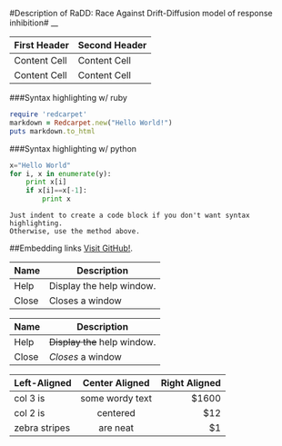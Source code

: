 #Description of RaDD: Race Against Drift-Diffusion model of response inhibition#
__

First Header  | Second Header
------------- | -------------
Content Cell  | Content Cell
Content Cell  | Content Cell

###Syntax highlighting w/ ruby
```ruby
require 'redcarpet'
markdown = Redcarpet.new("Hello World!")
puts markdown.to_html
```

###Syntax highlighting w/ python
```python
x="Hello World"
for i, x in enumerate(y):
	print x[i]
	if x[i]==x[-1]:
		print x
```
	
	Just indent to create a code block if you don't want syntax highlighting.
	Otherwise, use the method above.

##Embedding links
[Visit GitHub!](www.github.com).

| Name | Description          |
| ------------- | ----------- |
| Help      | Display the help window.|
| Close     | Closes a window     |

| Name | Description          |
| ------------- | ----------- |
| Help      | ~~Display the~~ help window.|
| Close     | _Closes_ a window     |

| Left-Aligned  | Center Aligned  | Right Aligned |
| :------------ |:---------------:| -----:|
| col 3 is      | some wordy text | $1600 |
| col 2 is      | centered        |   $12 |
| zebra stripes | are neat        |    $1 |



